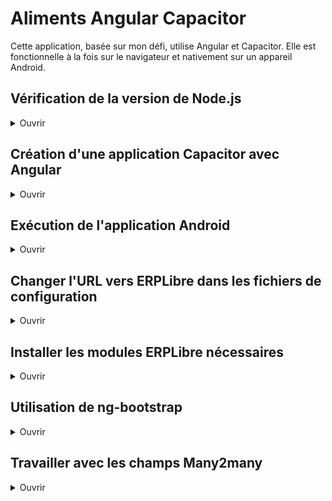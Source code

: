 # Aliments Angular Capacitor

Cette application, basée sur mon défi, utilise Angular et Capacitor. Elle est fonctionnelle à la fois sur le navigateur et nativement sur un appareil Android.

## Vérification de la version de Node.js

<details>
	<summary>Ouvrir</summary>

<br>Il faut s'assurer d'avoir une version de Node.js supportée par Angular.<br><br>
Pour vérifier si votre version est compatible, vous pouvez faire la commande `ng version`.
Si vous recevez un message vous disant que votre version de Node.js n'est pas compatible avec Angular, il est recommandé de changer de version.

Un programme comme [nvm](https://github.com/nvm-sh/nvm) (Node Version Manager) peut aider à gérer plusieurs versions de Node.js.

</details>

## Création d'une application Capacitor avec Angular

<details>
	<summary>Ouvrir</summary>

<br>Il faut débuter par une application Angular. Pour cet exemple, j'ai utilisé [Angular CLI](https://angular.io/tutorial/tour-of-heroes/toh-pt0#create-a-new-workspace-and-an-initial-application).

La première commande crée le dossier de projet Angular dans le répertoire courant.

```
ng new nom_du_projet
```

On peut ensuite aller dans le nouveau répertoire du projet et exécuter l'application générée par Angular CLI:

```
cd nom_du_projet
ng serve --open
```

Dans cet exemple, `--open` ouvre l'application dans le navigateur.

Ensuite, en suivant [ce guide officiel](https://capacitorjs.com/solution/angular), on ajoute Capacitor au projet Angular et on installe Android.

La première commande de cette étape est d'installer capacitor avec Angular:

```
ng add @capacitor/angular
```

Il faut ensuite installer les plateformes qu'on veut supporter au projet. Dans notre cas, puisqu'on utilise Android, on peut faire:

```
npm i @capacitor/android
npx cap add android
```

Pour construire l'application et pour copier les fichiers vers Android Studio, on peut exécuter cette commande:

```
npm run build
npx cap sync
```

Pour ouvrir Android Studio, on peut exécuter:

```
npx cap open android
```

</details>

## Exécution de l'application Android

<details>
	<summary>Ouvrir</summary>

<br>Pour exécuter l'application Android, il faut avoir installé la plateforme Android dans le projet. Si ce n'a pas été fait suite à la lecture du guide mentionné ci-dessus, [ce guide officiel](https://capacitorjs.com/docs/android#adding-the-android-platform) montre comment le faire et comment ouvrir Android Studio par la suite. [Ce guide officiel](https://developer.android.com/studio/install#linux) montre comment installer Android Studio.

</details>

## Changer l'URL vers ERPLibre dans les fichiers de configuration

<details>
	<summary>Ouvrir</summary>

<br>L'URL vers ERPLibre doit être changée dans les fichiers de configuration.
Les fichiers de configuration se trouvent dans `src/environments`.
Il y a un fichier pour l'environnement de développement et l'environnement de production.
Il faut aussi changer l'URL configurée dans `proxy.conf.json`.
Le proxy est démarré automatiquement lorsqu'on exécute l'application avec `ng serve` comme configuré dans `angular.json`.

</details>

## Installer les modules ERPLibre nécessaires

<details>
	<summary>Ouvrir</summary>

<br>Pour que l'application fonctionne, il faut installer deux modules dans ERPLibre.
Le premier est le module [restful](https://github.com/ajepe/odoo-addons/tree/12.0/restful) par ajepe.
Le deuxième est le module [rest](https://github.com/RafHuardTL/erplibre_addons/tree/12.0_rest).

</details>

## Utilisation de ng-bootstrap

<details>
	<summary>Ouvrir</summary>

<br>Afin de pouvoir faire la gestion des modals Bootstrap à l'intérieur des composants Angular, j'ai remplacé l'installation traditionnelle de Bootstrap par le module [ng-bootstrap](https://ng-bootstrap.github.io/#/home). Ce module permet de faire la manipulation de composants Bootstrap dans les fichiers TypeScript d'Angular. Le module permet aussi de faire certaines actions sur les modals à partir du HTML de nos composants, comme la fermeture ou la rejection des modals lorsqu'on clique sur les boutons de fermeture, par exemple.

</details>

## Travailler avec les champs Many2many

<details>
	<summary>Ouvrir</summary>

<br>Afin de faire des modifications avec les champs Many2many, nous devons formatter nos données d'une certaine manière et utiliser une fonctionnalité de l'API pour faire les modifications correctement.

Premièrement, dans ERPLibre, lorsqu'on veut faire des modifications à un champ Many2many, on doit choisir ce que les données qu'on envoie vont faire. Ce comportement est défini par un chiffre qui se trouve dans le tuple qu'on envoie à ERPLibre. [Ce guide](https://gist.github.com/hmrodrigues/aa532f41b5ffc1d85fcd0277a2a60911) montre les différents nombres possibles, leur signification et le formattage attendu de la part de ERPLibre. Puisque cette application utilise TypeScript, nous ne pouvons pas utiliser de tuples, mais puisque les tuples sont essentiellement des listes immuables, on peut utiliser des listes à la place. Alors, le code `[(6, 0, [29, 35])]` devient `[[6, 0, [29, 35]]]`.

Deuxièmement, lorsqu'on envoie une requête vers l'API, on doit suffixer les noms des champs relationnels avec `__api__` pour que l'envoi fonctionne. Alors, si on a un champ `aliments` dans le modèle `Recette`, on doit envoyer les données dans la requête avec le nom de champ `__api__aliments`.

</details>
